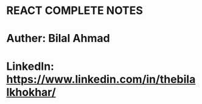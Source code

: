 # REACT COMPLETE NOTES

# Auther: Bilal Ahmad

# LinkedIn: https://www.linkedin.com/in/thebilalkhokhar/
